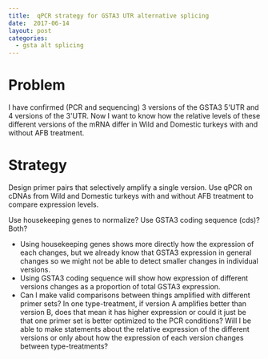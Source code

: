 ```yaml
---
title:  qPCR strategy for GSTA3 UTR alternative splicing
date:  2017-06-14
layout: post
categories:
  - gsta alt splicing
---
```

# Problem

I have confirmed (PCR and sequencing) 3 versions of the GSTA3 5'UTR and 4 versions of the 3'UTR. Now I want to know how the relative levels of these different versions of the mRNA differ in Wild and Domestic turkeys with and without AFB treatment.

# Strategy

Design primer pairs that selectively amplify a single version. Use qPCR on cDNAs from Wild and Domestic turkeys with and without AFB treatment to compare expression levels.

Use housekeeping genes to normalize? Use GSTA3 coding sequence (cds)? Both?
  * Using housekeeping genes shows more directly how the expression of each changes, but we already know that GSTA3 expression in general changes so we might not be able to detect smaller changes in individual versions.
  * Using GSTA3 coding sequence will show how expression of different versions changes as a proportion of total GSTA3 expression.
  * Can I make valid comparisons between things amplified with different primer sets? In one type-treatment, if version A amplifies better than version B, does that mean it has higher expression or could it just be that one primer set is better optimized to the PCR conditions? Will I be able to make statements about the relative expression of the different versions or only about how the expression of each version changes between type-treatments?
